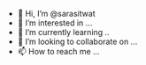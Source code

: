 - 👋 Hi, I’m @sarasitwat
- 👀 I’m interested in ...
- 🌱 I’m currently learning ..
- 💞️ I’m looking to collaborate on ...
- 📫 How to reach me ... 

<!---
sarasitwat/sarasitwat is a ✨ special ✨ repository because its `README.md` (this file) appears on your GitHub profile.
You can click the Preview link to take a look at your changes.
--->

